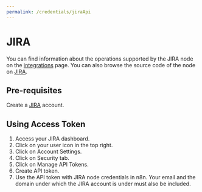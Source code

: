 ```yaml
---
permalink: /credentials/jiraApi
---
```



# JIRA
You can find information about the operations supported by the JIRA node on the [integrations](https://n8n.io/integrations/n8n-nodes-base.jira) page. You can also browse the source code of the node on [JIRA](https://github.com/n8n-io/n8n/tree/master/packages/nodes-base/nodes/Jira).

## Pre-requisites

Create a [JIRA](https://www.JIRA.com/) account.

## Using Access Token

1. Access your JIRA dashboard.
2. Click on your user icon in the top right.
3. Click on Account Settings.
4. Click on Security tab.
5. Click on Manage API Tokens.
6. Create API token.
7. Use the API token with JIRA node credentials in n8n. Your email and the domain under which the JIRA account is under must also be included.





